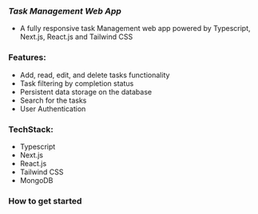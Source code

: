 ### ***Task Management Web App***


- A fully responsive task Management web app powered by Typescript, Next.js, React.js and Tailwind CSS 

### Features:
- Add, read, edit, and delete tasks functionality
- Task filtering by completion status
- Persistent data storage on the database
- Search for the tasks
- User Authentication

### TechStack:
- Typescript
- Next.js
- React.js
- Tailwind CSS
- MongoDB

### How to get started